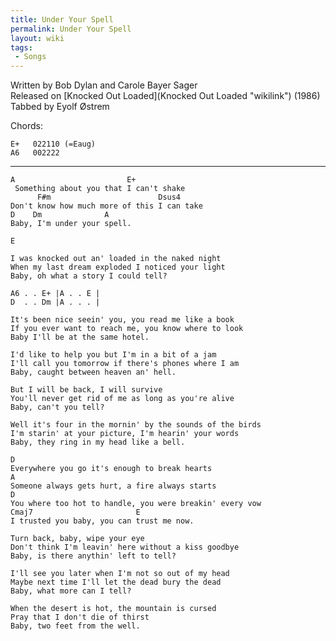 ```yaml
---
title: Under Your Spell
permalink: Under Your Spell
layout: wiki
tags:
 - Songs
---
```


Written by Bob Dylan and Carole Bayer Sager  
Released on [Knocked Out Loaded](Knocked Out Loaded "wikilink") (1986)  
Tabbed by Eyolf Østrem

Chords:

    E+   022110 (=Eaug)
    A6   002222

* * * * *

    A                         E+
     Something about you that I can't shake
          F#m                        Dsus4
    Don't know how much more of this I can take
    D    Dm              A
    Baby, I'm under your spell.

    E

    I was knocked out an' loaded in the naked night
    When my last dream exploded I noticed your light
    Baby, oh what a story I could tell?

    A6 . . E+ |A . . E |
    D  . . Dm |A . . . |

    It's been nice seein' you, you read me like a book
    If you ever want to reach me, you know where to look
    Baby I'll be at the same hotel.

    I'd like to help you but I'm in a bit of a jam
    I'll call you tomorrow if there's phones where I am
    Baby, caught between heaven an' hell.

    But I will be back, I will survive
    You'll never get rid of me as long as you're alive
    Baby, can't you tell?

    Well it's four in the mornin' by the sounds of the birds
    I'm starin' at your picture, I'm hearin' your words
    Baby, they ring in my head like a bell.

    D
    Everywhere you go it's enough to break hearts
    A
    Someone always gets hurt, a fire always starts
    D
    You where too hot to handle, you were breakin' every vow
    Cmaj7                       E
    I trusted you baby, you can trust me now.

    Turn back, baby, wipe your eye
    Don't think I'm leavin' here without a kiss goodbye
    Baby, is there anythin' left to tell?

    I'll see you later when I'm not so out of my head
    Maybe next time I'll let the dead bury the dead
    Baby, what more can I tell?

    When the desert is hot, the mountain is cursed
    Pray that I don't die of thirst
    Baby, two feet from the well.
